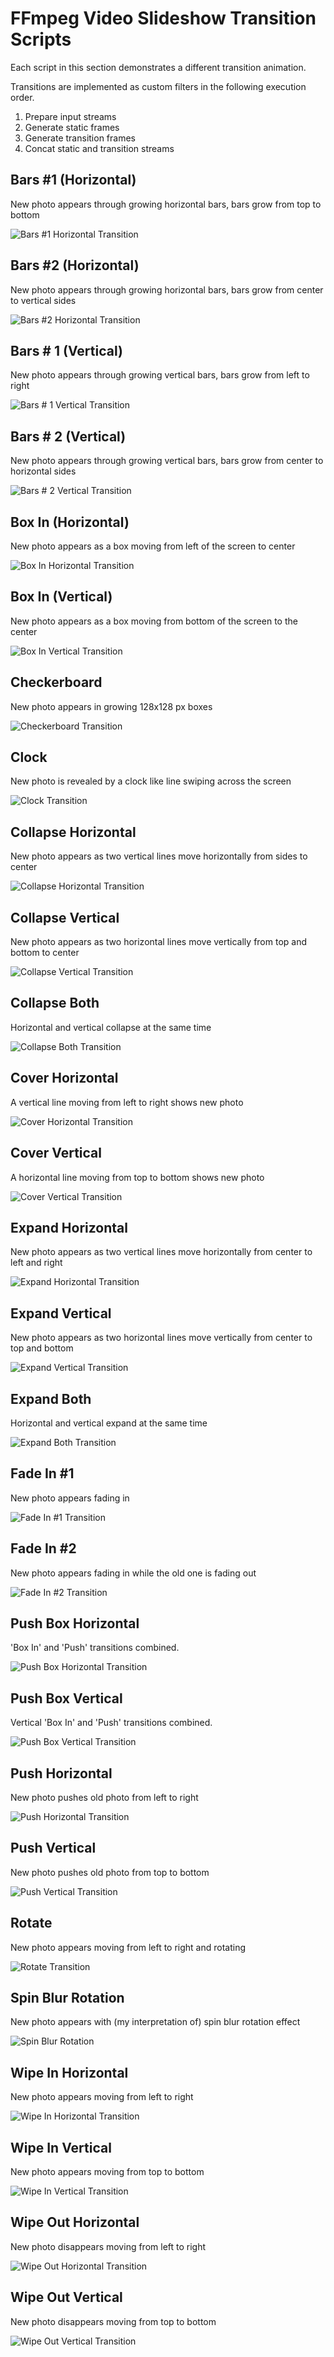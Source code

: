 # FFmpeg Video Slideshow Transition Scripts

Each script in this section demonstrates a different transition animation.

Transitions are implemented as custom filters in the following execution order.

1. Prepare input streams
2. Generate static frames
3. Generate transition frames
4. Concat static and transition streams


## Bars #1 (Horizontal)

New photo appears through growing horizontal bars, bars grow from top to bottom

![Bars #1 Horizontal Transition](../docs/transition_bars_horizontal_one.gif)

## Bars #2 (Horizontal)

New photo appears through growing horizontal bars, bars grow from center to vertical sides

![Bars #2 Horizontal Transition](../docs/transition_bars_horizontal_two.gif)

## Bars # 1 (Vertical)

New photo appears through growing vertical bars, bars grow from left to right

![Bars # 1 Vertical Transition](../docs/transition_bars_vertical_one.gif)

## Bars # 2 (Vertical)

New photo appears through growing vertical bars, bars grow from center to horizontal sides

![Bars # 2 Vertical Transition](../docs/transition_bars_vertical_two.gif)


## Box In (Horizontal)

New photo appears as a box moving from left of the screen to center

![Box In Horizontal Transition](../docs/transition_box_in_horizontal.gif)

## Box In (Vertical)

New photo appears as a box moving from bottom of the screen to the center 

![Box In Vertical Transition](../docs/transition_box_in_vertical.gif)


## Checkerboard

New photo appears in growing 128x128 px boxes

![Checkerboard Transition](../docs/transition_checkerboard.gif)


## Clock

New photo is revealed by a clock like line swiping across the screen

![Clock Transition](../docs/transition_clock.gif)


## Collapse Horizontal

New photo appears as two vertical lines move horizontally from sides to center

![Collapse Horizontal Transition](../docs/transition_collapse_horizontal.gif)

## Collapse Vertical

New photo appears as two horizontal lines move vertically from top and bottom to center

![Collapse Vertical Transition](../docs/transition_collapse_vertical.gif)

## Collapse Both

Horizontal and vertical collapse at the same time

![Collapse Both Transition](../docs/transition_collapse_both.gif)


## Cover Horizontal

A vertical line moving from left to right shows new photo

![Cover Horizontal Transition](../docs/transition_cover_horizontal.gif)

## Cover Vertical

A horizontal line moving from top to bottom shows new photo

![Cover Vertical Transition](../docs/transition_cover_vertical.gif)


## Expand Horizontal

New photo appears as two vertical lines move horizontally from center to left and right

![Expand Horizontal Transition](../docs/transition_expand_horizontal.gif)


## Expand Vertical

New photo appears as two horizontal lines move vertically from center to top and bottom  

![Expand Vertical Transition](../docs/transition_expand_vertical.gif)

## Expand Both

Horizontal and vertical expand at the same time

![Expand Both Transition](../docs/transition_expand_both.gif)


## Fade In #1

New photo appears fading in

![Fade In #1 Transition](../docs/transition_fade_in_one.gif)


## Fade In #2

New photo appears fading in while the old one is fading out

![Fade In #2 Transition](../docs/transition_fade_in_two.gif)


## Push Box Horizontal

'Box In' and 'Push' transitions combined.

![Push Box Horizontal Transition](../docs/transition_push_box_horizontal.gif)

## Push Box Vertical

Vertical 'Box In' and 'Push' transitions combined.

![Push Box Vertical Transition](../docs/transition_push_box_vertical.gif)

## Push Horizontal

New photo pushes old photo from left to right

![Push Horizontal Transition](../docs/transition_push_horizontal.gif)

## Push Vertical

New photo pushes old photo from top to bottom

![Push Vertical Transition](../docs/transition_push_vertical.gif)


## Rotate

New photo appears moving from left to right and rotating

![Rotate Transition](../docs/transition_rotate.gif)


## Spin Blur Rotation

New photo appears with (my interpretation of) spin blur rotation effect

![Spin Blur Rotation](../docs/transition_spin_blur_rotation.gif)


## Wipe In Horizontal

New photo appears moving from left to right

![Wipe In Horizontal Transition](../docs/transition_wipe_in_horizontal.gif)

## Wipe In Vertical

New photo appears moving from top to bottom

![Wipe In Vertical Transition](../docs/transition_wipe_in_vertical.gif)


## Wipe Out Horizontal

New photo disappears moving from left to right

![Wipe Out Horizontal Transition](../docs/transition_wipe_out_horizontal.gif)

## Wipe Out Vertical

New photo disappears moving from top to bottom

![Wipe Out Vertical Transition](../docs/transition_wipe_out_vertical.gif)
